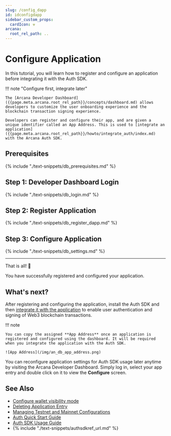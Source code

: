 ```yaml
---
slug: /config_dapp
id: idconfigdapp
sidebar_custom_props:
  cardIcon: ⚒️
arcana:
  root_rel_path: ..
---
```


# Configure Application

In this tutorial, you will learn how to register and configure an application before integrating it with the Auth SDK. 

!!! note "Configure first, integrate later"

    The [Arcana Developer Dashboard]({{page.meta.arcana.root_rel_path}}/concepts/dashboard.md) allows developers to customize the user onboarding experience and the blockchain transaction signing experience. 
    
    Developers can register and configure their app, and are given a unique identifier called an App Address. This is used to [integrate an application]({{page.meta.arcana.root_rel_path}}/howto/integrate_auth/index.md) with the Arcana Auth SDK.

## Prerequisites

{% include "./text-snippets/db_prerequisites.md" %}

## Step 1: Developer Dashboard Login

{% include "./text-snippets/db_login.md" %}

## Step 2: Register Application

{% include "./text-snippets/db_register_dapp.md" %}

## Step 3: Configure Application

{% include "./text-snippets/db_settings.md" %}

---

That is all! 🎉

You have successfully registered and configured your application. 

## What's next?

After registering and configuring the application, install the Auth SDK and then [integrate it with the application]({{page.meta.arcana.root_rel_path}}/howto/integrate_auth/index.md) to enable user authentication and signing of Web3 blockchain transactions.

!!! note

    You can copy the assigned **App Address** once an application is registered and configured using the dashboard. It will be required when you integrate the application with the Auth SDK.

    ![App Address](/img/an_db_app_address.png)

You can reconfigure application settings for Auth SDK usage later anytime by visiting the Arcana Developer Dashboard. Simply log in, select your app entry and double click on it to view the **Configure** screen.

## See Also

* [Configure wallet visibility mode]({{page.meta.arcana.root_rel_path}}/howto/arcana_wallet/config_wallet_modes.md)
* [Deleting Application Entry]({{page.meta.arcana.root_rel_path}}/db/config_dApp_with_db.md#delete-application)
* [Managing Testnet and Mainnet Configurations]({{page.meta.arcana.root_rel_path}}/db/config_dApp_with_db.md#manage-testnet-and-mainnet-configurations)
* [Auth Quick Start Guide]({{page.meta.arcana.root_rel_path}}/walletsdk/wallet_qs.md)
* [Auth SDK Usage Guide]({{page.meta.arcana.root_rel_path}}/walletsdk/wallet_usage.md)
* {% include "./text-snippets/authsdkref_url.md" %}